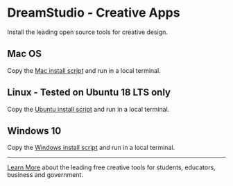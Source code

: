 # DreamStudio - Creative Apps

Install the leading open source tools for creative design.  

## Mac OS

Copy the [Mac install script](MacOS/InstallCreativeApps.sh) and run in a local terminal.  

## Linux - Tested on Ubuntu 18 LTS only
Copy the [Ubuntu install script](Ubuntu/InstallCreativeApps.sh) and run in a local terminal. 

## Windows 10
Copy the [Windows install script](Windows/InstallCreativeApps.ps1) and run in a local terminal. 

-----
[Learn More](https://dreamstudio.com/dreamstudio/creative/#suite) about the leading free creative tools for students, educators, business and government.  


